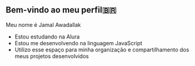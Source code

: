 ## **Bem-vindo ao meu perfil**🇧🇷 

Meu nome é Jamal Awadallak

- Estou estudando na Alura
- Estou me desenvolvendo na linguagem JavaScript
- Utilizo esse espaço para minha organização e compartilhamento dos meus projetos desenvolvidos

